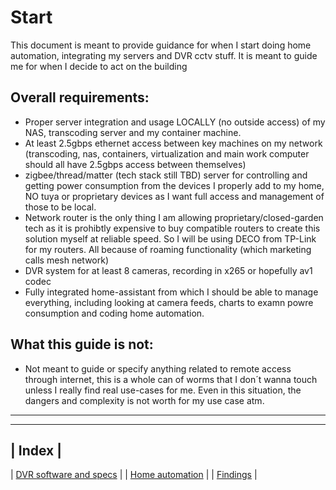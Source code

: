 # Start

This document is meant to provide guidance for when I start doing home automation, integrating my servers and DVR cctv stuff.
It is meant to guide me for when I decide to act on the building

## Overall requirements:

- Proper server integration and usage LOCALLY (no outside access) of my NAS, transcoding server and my container machine.
- At least 2.5gbps ethernet access between key machines on my network (transcoding, nas, containers, virtualization and main work computer should all have 2.5gbps access between themselves)
- zigbee/thread/matter (tech stack still TBD) server for controlling and getting power consumption from the devices I properly add to my home, NO tuya or proprietary devices as I want full access and management of those to be local.
- Network router is the only thing I am allowing proprietary/closed-garden tech as it is prohibtly expensive to buy compatible routers to create this solution myself at reliable speed. So I will be using DECO from TP-Link for my routers. All because of roaming functionality (which marketing calls mesh network)
- DVR system for at least 8 cameras, recording in x265 or hopefully av1 codec
- Fully integrated home-assistant from which I should be able to manage everything, including looking at camera feeds, charts to examn powre consumption and coding home automation.

## What this guide is not:

- Not meant to guide or specify anything related to remote access through internet, this is a whole can of worms that I don´t wanna touch unless I really find real use-cases for me. Even in this situation, the dangers and complexity is not worth for my use case atm.

------------------

----------------------------
| Index                    |
----------------------------
| [DVR software and specs](DVR) |
| [Home automation](HomeAutomation) |
| [Findings](Findings) |